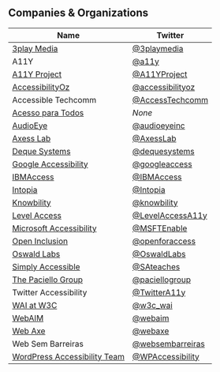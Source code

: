 ## Companies & Organizations

| Name | Twitter |
|---   |---      |
| [3play Media](https://www.3playmedia.com/) | [@3playmedia](https://twitter.com/3playmedia) |
| A11Y | [@a11y](https://twitter.com/a11y) |
| [A11Y Project](https://a11yproject.com/) | [@A11YProject](https://twitter.com/A11YProject) |
| [AccessibilityOz](https://www.accessibilityoz.com/) | [@accessibilityoz](https://twitter.com/accessibilityoz) |
| Accessible Techcomm | [@AccessTechcomm](https://twitter.com/AccessTechcomm) |
| [Acesso para Todos](https://www.acessoparatodos.com.br/) | _None_ |
| [AudioEye](https://www.audioeye.com/) | [@audioeyeinc](https://twitter.com/audioeyeinc) |
| [Axess Lab](https://axesslab.com/) | [@AxessLab](https://twitter.com/AxessLab) |
| [Deque Systems](http://www.deque.com/) | [@dequesystems](https://twitter.com/dequesystems) |
| [Google Accessibility](https://www.google.com/accessibility/) | [@googleaccess](https://twitter.com/googleaccess) |
| [IBMAccess](https://www.ibm.com/able/) | [@IBMAccess](https://twitter.com/IBMAccess) |
| [Intopia](https://intopia.digital/) | [@Intopia](https://twitter.com/Intopia) |
| [Knowbility](https://knowbility.org/) | [@knowbility](https://twitter.com/knowbility) |
| [Level Access](https://www.levelaccess.com/) | [@LevelAccessA11y](https://twitter.com/LevelAccessA11y) |
| [Microsoft Accessibility](https://www.microsoft.com/en-us/accessibility/) | [@MSFTEnable](https://twitter.com/MSFTEnable) |
| [Open Inclusion](https://openinclusion.com/) | [@openforaccess](https://twitter.com/openforaccess) |
| [Oswald Labs](https://oswaldlabs.com/) | [@OswaldLabs](https://twitter.com/oswaldlabs) |
| [Simply Accessible](http://simplyaccessible.com/) | [@SAteaches](https://twitter.com/sateaches) |
| [The Paciello Group](https://www.paciellogroup.com/) | [@paciellogroup](https://twitter.com/paciellogroup) |
| Twitter Accessibility | [@TwitterA11y](https://twitter.com/TwitterA11y) |
| [WAI at W3C](https://www.w3.org/WAI/) | [@w3c_wai](https://twitter.com/w3c_wai) |
| [WebAIM](https://webaim.org/) | [@webaim](https://twitter.com/webaim) |
| [Web Axe](http://www.webaxe.org/) | [@webaxe](https://twitter.com/webaxe) |
| Web Sem Barreiras | [@websembarreiras](https://twitter.com/websembarreiras) |
| [WordPress Accessibility Team](https://make.wordpress.org/accessibility/) |[@WPAccessibility](https://twitter.com/WPAccessibility) |
